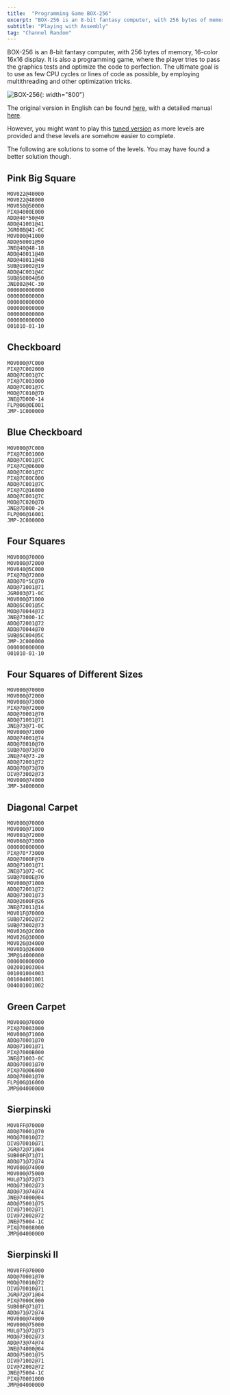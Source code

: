 ```yaml
---
title:  "Programming Game BOX-256"
excerpt: "BOX-256 is an 8-bit fantasy computer, with 256 bytes of memory, 16-color 16x16 display. Play with it!"
subtitle: "Playing with Assembly"
tag: "Channel Random"
---
```


BOX-256 is an 8-bit fantasy computer, with 256 bytes of memory, 16-color 16x16 display.
It is also a programming game, where the player tries to pass the graphics tests and optimize the code to perfection.
The ultimate goal is to use as few CPU cycles or lines of code as possible, by employing multithreading and other optimization tricks.

![BOX-256](/assets/img/2022-11-07-box256/010.png){: width="800"}

The original version in English can be found [here](http://box-256.com/), with a detailed manual [here](http://box-256.com/manual/).

However, you might want to play this [tuned version](https://www.youj.com/gXames?gname=box256)
as more levels are provided and these levels are somehow easier to complete.

The following are solutions to some of the levels. You may have found a better solution though.

## Pink Big Square

```
MOV022@40000
MOV022@48000
MOV058@50000
PIX@4000E000
ADD@40*50@40
ADD@41001@41
JGR00B@41-0C
MOV000@41000
ADD@50001@50
JNE@40@48-18
ADD@40011@40
ADD@48011@48
SUB@19002@19
ADD@4C001@4C
SUB@50004@50
JNE002@4C-30
000000000000
000000000000
000000000000
000000000000
000000000000
000000000000
001010-01-10
```

## Checkboard

```
MOV000@7C000
PIX@7C002000
ADD@7C001@7C
PIX@7C003000
ADD@7C001@7C
MOD@7C010@7D
JNE@7D000-14
FLP@06@0E001
JMP-1C000000
```

## Blue Checkboard

```
MOV000@7C000
PIX@7C001000
ADD@7C001@7C
PIX@7C@06000
ADD@7C001@7C
PIX@7C00C000
ADD@7C001@7C
PIX@7C@16000
ADD@7C001@7C
MOD@7C020@7D
JNE@7D000-24
FLP@06@16001
JMP-2C000000
```

## Four Squares

```
MOV000@70000
MOV008@72000
MOV040@5C000
PIX@70@72000
ADD@70*5C@70
ADD@71001@71
JGR003@71-0C
MOV000@71000
ADD@5C001@5C
MOD@70044@73
JNE@73000-1C
ADD@72001@72
ADD@70044@70
SUB@5C004@5C
JMP-2C000000
000000000000
001010-01-10
```

## Four Squares of Different Sizes

```
MOV000@70000
MOV008@72000
MOV008@73000
PIX@70@72000
ADD@70001@70
ADD@71001@71
JNE@73@71-0C
MOV000@71000
ADD@74001@74
ADD@70010@70
SUB@70@73@70
JNE@74@73-20
ADD@72001@72
ADD@70@73@70
DIV@73002@73
MOV000@74000
JMP-34000000
```

## Diagonal Carpet

```
MOV000@70000
MOV000@71000
MOV001@72000
MOV060@73000
000000000000
PIX@70*73000
ADD@7000F@70
ADD@71001@71
JNE@71@72-0C
SUB@7000E@70
MOV000@71000
ADD@72001@72
ADD@73001@73
ADD@2600F@26
JNE@72011@14
MOV01F@70000
SUB@72002@72
SUB@73002@73
MOV026@2C000
MOV026@30000
MOV026@34000
MOV0D1@26000
JMP@14000000
000000000000
002001003004
001001004003
001004001001
004001001002
```

## Green Carpet

```
MOV000@70000
PIX@70003000
MOV000@71000
ADD@70001@70
ADD@71001@71
PIX@7000B000
JNE@71003-0C
ADD@70001@70
PIX@70@06000
ADD@70001@70
FLP@06@16000
JMP@04000000
```

## Sierpinski

```
MOV0FF@70000
ADD@70001@70
MOD@70010@72
DIV@70010@71
JGR@72@71@04
SUB00F@71@71
ADD@71@72@74
MOV000@74000
MOV000@75000
MUL@71@72@73
MOD@73002@73
ADD@73@74@74
JNE@74000@04
ADD@75001@75
DIV@71002@71
DIV@72002@72
JNE@75004-1C
PIX@70008000
JMP@04000000
```

## Sierpinski II

```
MOV0FF@70000
ADD@70001@70
MOD@70010@72
DIV@70010@71
JGR@72@71@04
PIX@7000C000
SUB00F@71@71
ADD@71@72@74
MOV000@74000
MOV000@75000
MUL@71@72@73
MOD@73002@73
ADD@73@74@74
JNE@74000@04
ADD@75001@75
DIV@71002@71
DIV@72002@72
JNE@75004-1C
PIX@70001000
JMP@04000000
```






